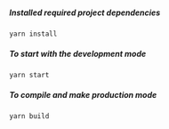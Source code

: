
##### Installed required project dependencies

```
yarn install
```

##### To start with the development mode

```
yarn start
```

##### To compile and make production mode

```
yarn build
```
